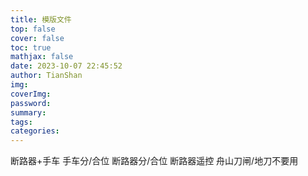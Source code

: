 ```yaml
---
title: 模版文件
top: false
cover: false
toc: true
mathjax: false
date: 2023-10-07 22:45:52
author: TianShan
img: 
coverImg: 
password: 
summary: 
tags: 
categories:
---
```

断路器+手车
手车分/合位 断路器分/合位  断路器遥控
舟山刀闸/地刀不要用